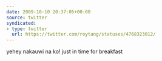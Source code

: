 ```yaml
---
date: 2009-10-10 20:37:05+00:00
source: twitter
syndicated:
- type: twitter
  url: https://twitter.com/roytang/statuses/4768323012/
---
```


yehey nakauwi na ko! just in time for breakfast